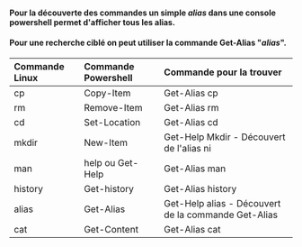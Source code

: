 #### Pour la découverte des commandes un simple _alias_ dans une console powershell permet d'afficher tous les alias.
#### Pour une recherche ciblé on peut utiliser la commande Get-Alias "_alias_".


| Commande Linux | Commande Powershell | Commande pour la trouver
| :-------------- |:--------------------|:--------------------
|cp| Copy-Item | Get-Alias cp
|rm| Remove-Item | Get-Alias rm
|cd| Set-Location | Get-Alias cd
|mkdir| New-Item | Get-Help Mkdir - Découvert de l'alias ni
|man | help ou Get-Help | Get-Alias man
|history | Get-history | Get-Alias history
|alias | Get-Alias | Get-Help alias - Découvert de la commande Get-Alias
| cat | Get-Content | Get-Alias cat
